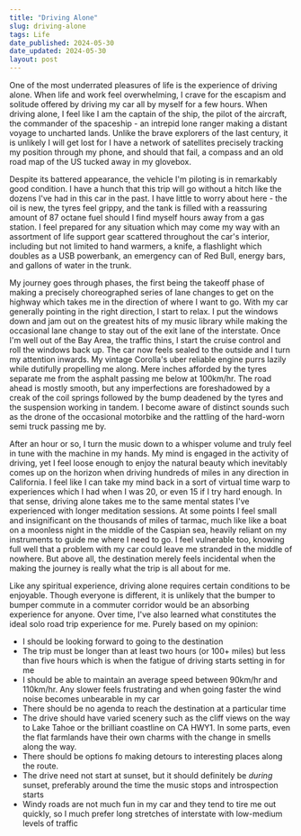 ```yaml
---
title: "Driving Alone"
slug: driving-alone
tags: Life
date_published: 2024-05-30
date_updated: 2024-05-30
layout: post
---
```


One of the most underrated pleasures of life is the experience of driving alone. When life and work feel overwhelming, I crave for the escapism and solitude offered by driving my car all by myself for a few hours. When driving alone, I feel like I am the captain of the ship, the pilot of the aircraft, the commander of the spaceship - an intrepid lone ranger making a distant voyage to uncharted lands. Unlike the brave explorers of the last century, it is unlikely I will get lost for I have a network of satellites precisely tracking my position through my phone, and should that fail, a compass and an old road map of the US tucked away in my glovebox. 

Despite its battered appearance, the vehicle I'm piloting is in remarkably good condition. I have a hunch that this trip will go without a hitch like the dozens I've had in this car in the past. I have little to worry about here - the oil is new, the tyres feel grippy, and the tank is filled with a reassuring amount of 87 octane fuel should I find myself hours away from a gas station. I feel prepared for any situation which may come my way with an assortment of life support gear scattered throughout the car's interior, including but not limited to hand warmers, a knife, a flashlight which doubles as a USB powerbank, an emergency can of Red Bull, energy bars, and gallons of water in the trunk.

My journey goes through phases, the first being the takeoff phase of making a precisely choreographed series of lane changes to get on the highway which takes me in the direction of where I want to go. With my car generally pointing in the right direction, I start to relax. I put the windows down and jam out on the greatest hits of my music library while making the occasional lane change to stay out of the exit lane of the interstate. Once I'm well out of the Bay Area, the traffic thins, I start the cruise control and roll the windows back up. The car now feels sealed to the outside and I turn my attention inwards. My vintage Corolla's uber reliable engine purrs lazily while dutifully propelling me along. Mere inches afforded by the tyres separate me from the asphalt passing me below at 100km/hr. The road ahead is mostly smooth, but any imperfections are foreshadowed by a creak of the coil springs followed by the bump deadened by the tyres and the suspension working in tandem. I become aware of distinct sounds such as the drone of the occasional motorbike and the rattling of the hard-worn semi truck passing me by.

After an hour or so, I turn the music down to a whisper volume and truly feel in tune with the machine in my hands. My mind is engaged in the activity of driving, yet I feel loose enough to enjoy the natural beauty which inevitably comes up on the horizon when driving hundreds of miles in any direction in California. I feel like I can take my mind back in a sort of virtual time warp to experiences which I had when I was 20, or even 15 if I try hard enough. In that sense, driving alone takes me to the same mental states I've experienced with longer meditation sessions. At some points I feel small and insignificant on the thousands of miles of tarmac, much like like a boat on a moonless night in the middle of the Caspian sea, heavily reliant on my instruments to guide me where I need to go. I feel vulnerable too, knowing full well that a problem with my car could leave me stranded in the middle of nowhere. But above all, the destination merely feels incidental when the making the journey is really what the trip is all about for me.

Like  any spiritual experience, driving alone requires certain conditions to be enjoyable. Though everyone is different, it is unlikely that the bumper to bumper commute in a commuter corridor would be an absorbing experience for anyone. Over time, I've also learned what constitutes the ideal solo road trip experience for me. Purely based on my opinion:
* I should be looking forward to going to the destination
* The trip must be longer than at least two hours (or 100+ miles) but less than five hours which is when the fatigue of driving starts setting in for me
* I should be able to maintain an average speed between 90km/hr and 110km/hr. Any slower feels frustrating and when going faster the wind noise becomes unbearable in my car
* There should be no agenda to reach the destination at a particular time
* The drive should have varied scenery such as the cliff views on the way to Lake Tahoe or the brilliant coastline on CA HWY1. In some parts, even the flat farmlands have their own charms with the change in smells along the way.
* There should be options fo making detours to interesting places along the route.
* The drive need not start at sunset, but it should definitely be _during_ sunset, preferably around the time the music stops and introspection starts
* Windy roads are not much fun in my car and they tend to tire me out quickly, so I much prefer long stretches of interstate with low-medium levels of traffic
